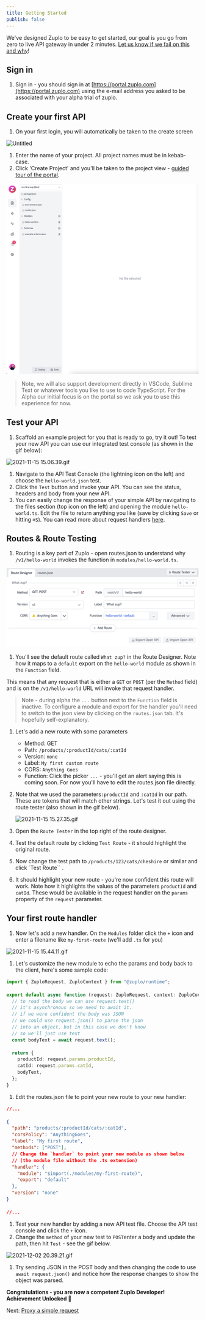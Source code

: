 ```yaml
---
title: Getting Started
publish: false
---
```


We've designed Zuplo to be easy to get started, our goal is you go from zero to
live API gateway in under 2 minutes.
[Let us know if we fail on this and why](https://discord.gg/CEZrnZN897)!

## Sign in

1. Sign in - you should sign in at
   [https://portal.zuplo.com](https://portal.zuplo.com) using the e-mail address
   you asked to be associated with your alpha trial of zuplo.

## Create your first API

1. On your first login, you will automatically be taken to the create screen

![Untitled](/media/getting-started-old/Untitled.png)

1. Enter the name of your project. All project names must be in kebab-case.
2. Click 'Create Project' and you'll be taken to the project view -
   [guided tour of the portal](/portal).

![Untitled](/media/getting-started-old/Untitled_1.png)

> Note, we will also support development directly in VSCode, Sublime Text or
> whatever tools you like to use to code TypeScript. For the Alpha our initial
> focus is on the portal so we ask you to use this experience for now.

## Test your API

1. Scaffold an example project for you that is ready to go, try it out! To test
   your new API you can use our integrated test console (as shown in the gif
   below):

![2021-11-15 15.06.39.gif](/media/getting-started-old/2021-11-15_15.06.39.gif)

1. Navigate to the API Test Console (the lightning icon on the left) and choose
   the `hello-world.json` test.
2. Click the `Test` button and invoke your API. You can see the status, headers
   and body from your new API.
3. You can easily change the response of your simple API by navigating to the
   files section (top icon on the left) and opening the module `hello-world.ts`.
   Edit the file to return anything you like (save by clicking `Save` or hitting
   `⌘S`). You can read more about request handlers
   [here](/docs/runtime/request-handler).

## Routes & Route Testing

1. Routing is a key part of Zuplo - open routes.json to understand why
   `/v1/hello-world` invokes the function in `modules/hello-world.ts`.

![Untitled](/media/getting-started-old/Untitled_2.png)

1. You'll see the default route called `What zup?` in the Route Designer. Note
   how it maps to a `default` export on the `hello-world` module as shown in the
   `Function` field.

This means that any request that is either a `GET` or `POST` (per the `Method`
field) and is on the `/v1/hello-world` URL will invoke that request handler.

> Note - during alpha the `...` button next to the `Function` field is inactive.
> To configure a module and export for the handler you'll need to switch to the
> json view by clicking on the `routes.json` tab. It's hopefully
> self-explanatory.

1. Let's add a new route with some parameters
   - Method: GET
   - Path: `/products/:productId/cats/:catId`
   - Version: `none`
   - Label: `My first custom route`
   - CORS: `Anything Goes`
   - Function: Click the picker `...` - you'll get an alert saying this is
     coming soon. For now you'll have to edit the routes.json file directly.
2. Note that we used the parameters`:productId` and `:catId` in our path. These
   are tokens that will match other strings. Let's test it out using the route
   tester (also shown in the gif below).

   ![2021-11-15 15.27.35.gif](/media/getting-started-old/2021-11-15_15.27.35.gif)

3. Open the `Route Tester` in the top right of the route designer.
4. Test the default route by clicking `Test Route` - it should highlight the
   original route.
5. Now change the test path to `/products/123/cats/cheshire` or similar and
   click `Test Route`` .
6. It should highlight your new route - you're now confident this route will
   work. Note how it highlights the values of the parameters `productId` and
   `catId`. These would be available in the request handler on the `params`
   property of the `request` parameter.

## Your first route handler

1. Now let's add a new handler. On the `Modules` folder click the `+` icon and
   enter a filename like `my-first-route` (we'll add `.ts` for you)

![2021-11-15 15.44.11.gif](/media/getting-started-old/2021-11-15_15.44.11.gif)

1. Let's customize the new module to echo the params and body back to the
   client, here's some sample code:

```ts
import { ZuploRequest, ZuploContext } from "@zuplo/runtime";

export default async function (request: ZuploRequest, context: ZuploContext) {
  // to read the body we can use request.text()
  // it's asynchronous so we need to await it.
  // if we were confident the body was JSON
  // we could use request.json() to parse the json
  // into an object, but in this case we don't know
  // so we'll just use text
  const bodyText = await request.text();

  return {
    productId: request.params.productId,
    catId: request.params.catId,
    bodyText,
  };
}
```

1. Edit the routes.json file to point your new route to your new handler:

```json
//...

{
  "path": "products/:productId/cats/:catId",
  "corsPolicy": "AnythingGoes",
  "label": "My first route",
  "methods": ["POST"],
  // Change the `handler` to point your new module as shown below
  // (the module file without the .ts extension)
  "handler": {
    "module": "$import(./modules/my-first-route)",
    "export": "default"
  },
  "version": "none"
}

//...
```

1. Test your new handler by adding a new API test file. Choose the API test
   console and click the `+` icon.
2. Change the `method` of your new test to `POST`enter a body and update the
   path, then hit `Test` - see the gif below.

![2021-12-02 20.39.21.gif](/media/getting-started-old/2021-12-02_20.39.21.gif)

1. Try sending JSON in the POST body and then changing the code to use
   `await request.json()` and notice how the response changes to show the object
   was parsed.

**Congratulations - you are now a competent Zuplo Developer! Achievement
Unlocked 🎉**

Next: [Proxy a simple request](/docs/guides/proxy-a-simple-get-request)
